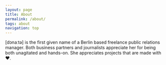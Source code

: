 ```yaml
---
layout: page
title: About
permalink: /about/
tags: about
navigation: top
---
```


\[dɔnaːtə\] is the first given name of a Berlin based freelance public relations manager. Both business partners and journalists appreciate her for being both unagitated and hands-on. She appreciates projects that are made with &#x2764;. 
